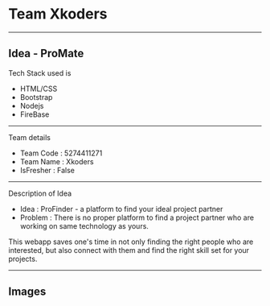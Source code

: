# Team Xkoders
---
## Idea - ProMate

Tech Stack used is
* HTML/CSS
* Bootstrap
* Nodejs
* FireBase

---
Team details
* Team Code : 5274411271
* Team Name : Xkoders
* IsFresher : False

---
Description of Idea
* Idea : ProFinder - a platform to find your ideal project partner
* Problem :  There is no proper platform to find a project partner who are working on same technology as yours.

This webapp saves one's time in not only finding the right people who are interested, but also connect with them and find the right skill set for your projects.

---
## Images
